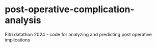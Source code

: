 # post-operative-complication-analysis
Eitri datathon 2024 - code for analyzing and predicting post operative implications 
